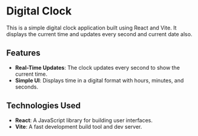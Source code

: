 # Digital Clock

This is a simple digital clock application built using React and Vite. It displays the current time and updates every second and current date also.

## Features

- **Real-Time Updates**: The clock updates every second to show the current time.
- **Simple UI**: Displays time in a digital format with hours, minutes, and seconds.

## Technologies Used

- **React**: A JavaScript library for building user interfaces.
- **Vite**: A fast development build tool and dev server.